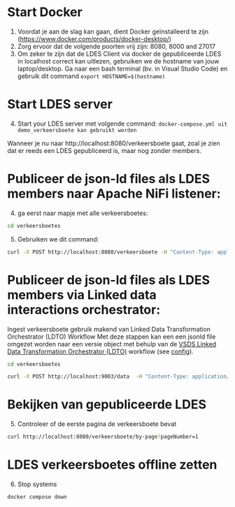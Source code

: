 # Start Docker

1. Voordat je aan de slag kan gaan, dient Docker geïnstalleerd te zijn (https://www.docker.com/products/docker-desktop/)
2. Zorg ervoor dat de volgende poorten vrij zijn: 8080, 8000 and 27017
3. Om zeker te zijn dat de LDES Client via docker de gepubliceerde LDES in localhost correct kan uitlezen, gebruiken we de hostname van jouw laptop/desktop.
   Ga naar een bash terminal (bv. in Visual Studio Code) en gebruik dit command `export HOSTNAME=$(hostname)`
  
# Start LDES server
4. Start your LDES server met volgende command:
`docker-compose.yml uit demo_verkeersboete kan gebruikt worden`

Wanneer je nu naar 
http://localhost:8080/verkeersboete gaat, zoal je zien dat er reeds een LDES gepubliceerd is, maar nog zonder members.

# Publiceer de json-ld files als LDES members naar Apache NiFi listener:

4. ga eerst naar mapje met alle verkeersboetes:
```bash
cd verkeersboetes
```

5. Gebruiken we dit command:
```bash
curl -X POST http://localhost:8080/verkeersboete -H "Content-Type: application/json-ld" -d @verkeersboete.jsonld
```

# Publiceer de json-ld files als LDES members via Linked data interactions orchestrator:

Ingest verkeersboete gebruik makend van Linked Data Transformation Orchestrator (LDTO) Workflow
Met deze stappen kan een een jsonld file omgezet worden naar een versie object met behulp van de [VSDS Linked Data Transformation Orchestrator (LDTO)](https://github.com/Informatievlaanderen/VSDS-Linked-Data-Interactions) workflow (see [config](./ldio-workflow.config.yml)).

```bash
cd verkeersboetes
```


```bash
curl -X POST http://localhost:9003/data  -H "Content-Type: application/ld+json" -d "@Verkeersboete.jsonld"
```

# Bekijken van gepubliceerde LDES

5. Controleer of de eerste pagina de verkeersboete bevat
```bash
curl http://localhost:8080/verkeersboete/by-page?pageNumber=1
```

# LDES verkeersboetes offline zetten
6. Stop systems
```bash
docker compose down
```
